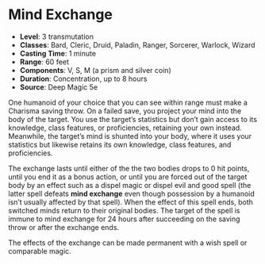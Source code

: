 # Mind Exchange

- **Level**: 3 transmutation
- **Classes**: Bard, Cleric, Druid, Paladin, Ranger, Sorcerer, Warlock, Wizard
- **Casting Time**: 1 minute
- **Range**: 60 feet
- **Components**: V, S, M (a prism and silver coin)
- **Duration**: Concentration, up to 8 hours
- **Source**: Deep Magic 5e

One humanoid of your choice that you can see within range must make a Charisma saving throw. On a failed save, you project your mind into the body of the target. You use the target’s statistics but don’t gain access to its knowledge, class features, or proficiencies, retaining your own instead. Meanwhile, the target’s mind is shunted into your body, where it uses your statistics but likewise retains its own knowledge, class features, and proficiencies.

The exchange lasts until either of the the two bodies drops to 0 hit points, until you end it as a bonus action, or until you are forced out of the target body by an effect such as a dispel magic or dispel evil and good spell (the latter spell defeats **mind exchange** even though possession by a humanoid isn’t usually affected by that spell). When the effect of this spell ends, both switched minds return to their original bodies. The target of the spell is immune to mind exchange for 24 hours after succeeding on the saving throw or after the exchange ends.

The effects of the exchange can be made permanent with a wish spell or comparable magic.

